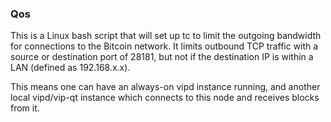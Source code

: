 ### Qos ###

This is a Linux bash script that will set up tc to limit the outgoing bandwidth for connections to the Bitcoin network. It limits outbound TCP traffic with a source or destination port of 28181, but not if the destination IP is within a LAN (defined as 192.168.x.x).

This means one can have an always-on vipd instance running, and another local vipd/vip-qt instance which connects to this node and receives blocks from it.
